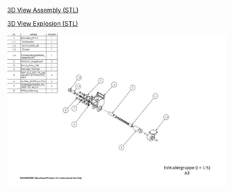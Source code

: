 [3D View Assembly (STL)](Extrudergruppe.STL)

[3D View Explosion (STL)](Extrudergruppe_expl/Extrudergruppe_expl.STL)

![here](Extrudergruppe_expl/Extrudergruppe.png)

